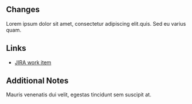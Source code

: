 ## Changes

Lorem ipsum dolor sit amet, consectetur adipiscing elit.quis. Sed eu varius quam.

## Links

- [JIRA work item]()

## Additional Notes

Mauris venenatis dui velit, egestas tincidunt sem suscipit at.